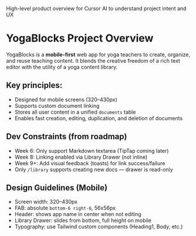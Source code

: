 High-level product overview for Cursor AI to understand project intent and UX

# YogaBlocks Project Overview

YogaBlocks is a **mobile-first** web app for yoga teachers to create, organize, and reuse teaching content. It blends the creative freedom of a rich text editor with the utility of a yoga content library.

## Key principles:

- Designed for mobile screens (320–430px)
- Supports custom document linking
- Stores all user content in a unified `documents` table
- Enables fast creation, editing, duplication, and deletion of documents

## Dev Constraints (from roadmap)

- Week 6: Only support Markdown textarea (TipTap coming later)
- Week 8: Linking enabled via Library Drawer (not inline)
- Week 9+: Add visual feedback (toasts) for link success/failure
- Only `/library` supports creating new docs — drawer is read-only

## Design Guidelines (Mobile)

- Screen width: 320–430px
- FAB: absolute `bottom-6 right-6`, 56x56px
- Header: shows app name in center when not editing
- Library Drawer: slides from bottom, full height on mobile
- Typography: use Tailwind custom components (Heading1, Body, etc.)
